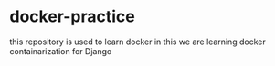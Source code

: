 # docker-practice
this repository is used to learn docker     in this we are learning docker containarization for Django
